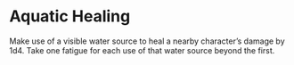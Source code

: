 # Aquatic Healing

Make use of a visible water source to heal a nearby character’s damage by 1d4. Take one fatigue for each use of that water source beyond the first.
